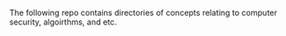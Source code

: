 The following repo contains directories of concepts relating to computer security, algoirthms, and etc.

